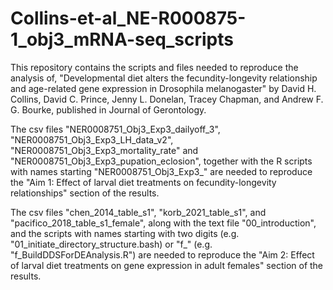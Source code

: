 # Collins-et-al_NE-R000875-1_obj3_mRNA-seq_scripts
This repository contains the scripts and files needed to reproduce the analysis of, "Developmental diet alters the fecundity-longevity relationship and age-related gene expression in Drosophila melanogaster" by David H. Collins, David C. Prince, Jenny L. Donelan, Tracey Chapman, and Andrew F. G. Bourke, published in Journal of Gerontology.

The csv files "NER0008751_Obj3_Exp3_dailyoff_3", "NER0008751_Obj3_Exp3_LH_data_v2", "NER0008751_Obj3_Exp3_mortality_rate" and "NER0008751_Obj3_Exp3_pupation_eclosion", together with the R scripts with names starting "NER0008751_Obj3_Exp3_" are needed to reproduce the "Aim 1: Effect of larval diet treatments on fecundity-longevity relationships" section of the results.

The csv files "chen_2014_table_s1", "korb_2021_table_s1",  and "pacifico_2018_table_s1_female", along with the text file "00_introduction", and the scripts with names starting with two digits (e.g. "01_initiate_directory_structure.bash) or "f_" (e.g. "f_BuildDDSForDEAnalysis.R") are needed to reproduce the "Aim 2: Effect of larval diet treatments on gene expression in adult females" section of the results.
